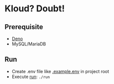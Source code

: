 # Kloud? Doubt!

## Prerequisite
- [Deno](https://deno.land/)
- MySQL/MariaDB

## Run
- Create .env file like [.example.env](/.example.env) in project root
- Execute [run](/run): `./run`